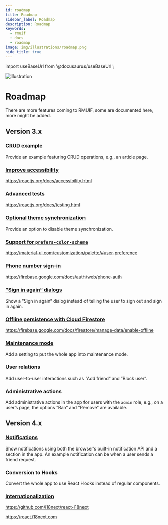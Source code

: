 ```yaml
---
id: roadmap
title: Roadmap
sidebar_label: Roadmap
description: Roadmap
keywords:
  - rmuif
  - docs
  - roadmap
image: img/illustrations/roadmap.png
hide_title: true
---
```


import useBaseUrl from '@docusaurus/useBaseUrl';

<div style={{ textAlign: "center" }}>
  <img style={{ width: "75%", marginBottom: "32px" }} alt="Illustration" src={useBaseUrl('img/illustrations/roadmap.svg')} />
  <h1>Roadmap</h1>
  <p>
    There are more features coming to RMUIF, some are documented here, more might be added.
  </p>
</div>

## Version 3.x

### [CRUD example](https://github.com/rmuif/web/issues/420)

Provide an example featuring CRUD operations, e.g., an article page.

### [Improve accessibility](https://github.com/rmuif/web/issues/429)

https://reactjs.org/docs/accessibility.html

### [Advanced tests](https://github.com/rmuif/web/issues/165)

https://reactjs.org/docs/testing.html

### [Optional theme synchronization](https://github.com/rmuif/web/issues/295)

Provide an option to disable theme synchronization.

### [Support for `prefers-color-scheme`](https://github.com/rmuif/web/issues/61)

https://material-ui.com/customization/palette/#user-preference

### [Phone number sign-in](https://github.com/rmuif/web/issues/220)

https://firebase.google.com/docs/auth/web/phone-auth

### [”Sign in again“ dialogs](https://github.com/rmuif/web/issues/209)

Show a ”Sign in again“ dialog instead of telling the user to sign out and sign in again.

### [Offline persistence with Cloud Firestore](https://github.com/rmuif/web/issues/183)

https://firebase.google.com/docs/firestore/manage-data/enable-offline

### [Maintenance mode](https://github.com/rmuif/web/issues/95)

Add a setting to put the whole app into maintenance mode.

### User relations

Add user-to-user interactions such as ”Add friend“ and ”Block user“.

### Administrative actions

Add administrative actions in the app for users with the `admin` role, e.g., on a user’s page, the options ”Ban“ and ”Remove“ are available.

## Version 4.x

### [Notifications](https://github.com/rmuif/web/issues/254)

Show notifications using both the browser’s built-in notification API and a section in the app. An example notification can be when a user sends a friend request.

### Conversion to Hooks

Convert the whole app to use React Hooks instead of regular components.

### [Internationalization](https://github.com/rmuif/web/issues/300)

https://github.com/i18next/react-i18next

https://react.i18next.com
